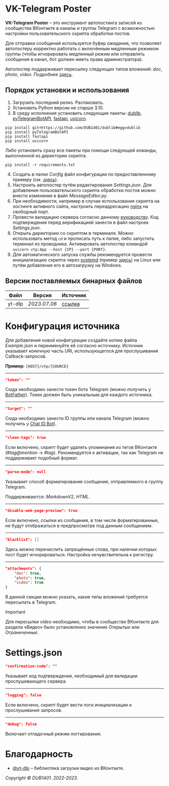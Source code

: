 # VK-Telegram Poster
**VK-Telegram Poster** – это инструмент автопостинга записей из сообщества ВКонтакте в каналы и группы Telegram с возможностью настройки пользовательского скрипта обработки постов. 

Для отправки сообщений используется буфер ожидания, что позволяет автопостеру корректно работать с включённым медленным режимом группы (чтобы игнорировать медленный режим или отправлять сообщения в канал, бот должен иметь права администратора).

Автопостер поддерживает пересылку следующих типов вложений: _doc_, _photo_, _video_. Подробнее [здесь](https://dev.vk.com/reference/objects/attachments-wall).

## Порядок установки и использования
1. Загрузить последний релиз. Распаковать.
2. Установить Python версии не старше 3.10.
3. В среду исполнения установить следующие пакеты: [dublib](https://github.com/DUB1401/dublib), [pyTelegramBotAPI](https://github.com/eternnoir/pyTelegramBotAPI), [fastapi](https://github.com/tiangolo/fastapi), [uvicorn](https://github.com/encode/uvicorn).
```
pip install git+https://github.com/DUB1401/dublib#egg=dublib
pip install pyTelegramBotAPI
pip install fastapi
pip install uvicorn
```
Либо установить сразу все пакеты при помощи следующей команды, выполненной из директории скрипта.
```
pip install -r requirements.txt
```
4. Создать в папке _Config_ файл конфигурации по предоставленному примеру (см. [здесь](#конфигурация-источника)).
5. Настроить автопостер путём редактирования _Settings.json_. Для добавления пользовательского скрипта обработки постов можно внести изменения в файл _MessageEditor.py_.
6. При необходимости, например в случае использования скрипта на хостинге активного сайта, настроить переадресацию [nginx](https://nginx.org/) на свободный порт.
7. Провести валидацию сервера согласно данному [руководству](https://dev.vk.com/api/callback/getting-started#%D0%9F%D0%BE%D0%B4%D0%BA%D0%BB%D1%8E%D1%87%D0%B5%D0%BD%D0%B8%D0%B5%20Callback%20API). Код подтверждения перед верификацией занести в файл настроек _Settings.json_.
8. Открыть директорию со скриптом в терминале. Можно использовать метод `cd` и прописать путь к папке, либо запустить терминал из проводника. Активировать автопостер командой `uvicorn vtp:App --host {IP} --port {PORT}`.
9. Для автоматического запуска службы рекомендуется провести инициализацию скрипта через [systemd](https://github.com/systemd/systemd) (пример [здесь](https://github.com/DUB1401/VK-Telegram-Poster/tree/main/systemd)) на Linux или путём добавления его в автозагрузку на Windows.

## Версии поставляемых бинарных файлов
| Файл    | Версия                        | Источник                                                           |
|---------|-------------------------------|--------------------------------------------------------------------|
| yt-dlp  | _2023.07.06_                  | [ссылка](https://github.com/yt-dlp/yt-dlp/releases/tag/2023.07.06) |

# Конфигурация источника
Для добавления новой конфигурации создайте копию файла _Example.json_ и переименуйте её согласно источнику. Источник указывает конечную часть URI, использующегося для прослушивания Callback-запросов. 

**Пример:** `{HOST}/vtp/{SOURCE}`
___
```JSON
"token": ""
```
Сюда необходимо занести токен бота Telegram (можно получить у [BotFather](https://t.me/BotFather)). Токен должен быть уникальным для каждого источника.
___
```JSON
"target": ""
```
Сюда необходимо занести ID группы или канала Telegram (можно получить у [Chat ID Bot](https://t.me/chat_id_echo_bot)).
___
```JSON
"clean-tags": true
```
Если включено, скрипт будет удалять упоминания из тегов ВКонтакте (_#tag@mention_ → _#tag_). Рекомендуется к активации, так как Telegram не поддерживает подобный формат.
___
```JSON
"parse-mode": null
```
Указывает способ форматирования сообщения, отправляемого в группу Telegram. 

Поддерживаются: _MarkdownV2_, _HTML_.
___
```JSON
"disable-web-page-preview": true
```
Если включено, ссылки из сообщения, в том числе форматированные, не будут отображаться в предпросмотре под данным сообщением.
___
```JSON
"blacklist": []
```
Здесь можно перечислить запрещённые слова, при наличии которых пост будет игнорироваться. Настройка нечувствительна к регистру.
___
```JSON
"attachments": {
	"doc": true,
	"photo": true,
	"video": true
}
```
В данной секции можно указать, какие типы вложений требуется пересылать в Telegram.

> [!IMPORTANT]  
> Для пересылки _video_ необходимо, чтобы в сообществе ВКонтакте для раздела «Видео» было установленно значение _Открытые_ или _Ограниченные_.

# Settings.json
```JSON
"confirmation-code": ""
```
Указывает код подтверждения, необходимый для валидации прослушивающего сервера.
___
```JSON
"logging": false
```
Если включено, скрипт будет вести логи инициализации и прослушивания запросов.
___
```JSON
"debug": false
```
Включает отладочный режим логгирования.

# Благодарность
* [@yt-dlp](https://github.com/yt-dlp) – библиотека загрузки видео из ВКонтакте.

_Copyright © DUB1401. 2022-2023._
